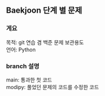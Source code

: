 ## Baekjoon 단계 별 문제  
  
### 게요
목적: git 연습 겸 백준 문제 보관용도  
언어: Python  
  
  
### branch 설명  
main: 통과한 첫 코드  
modipy: 풀었던 문제의 코드를 수정한 코드
